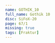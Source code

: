 ```yaml
---
name: GOTHIK_10
full_name: Gothik 10
disc: SiFoX-20
page: 67/1
missing: true
tags: [Fraktur]
---
```

